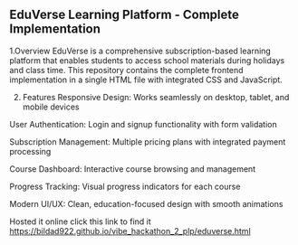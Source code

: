 ## EduVerse Learning Platform - Complete Implementation
1.Overview
EduVerse is a comprehensive subscription-based learning platform that enables students to access school materials during holidays and class time. This repository contains the complete frontend implementation in a single HTML file with integrated CSS and JavaScript.

2. Features
Responsive Design: Works seamlessly on desktop, tablet, and mobile devices

User Authentication: Login and signup functionality with form validation

Subscription Management: Multiple pricing plans with integrated payment processing

Course Dashboard: Interactive course browsing and management

Progress Tracking: Visual progress indicators for each course

Modern UI/UX: Clean, education-focused design with smooth animations

Hosted it online
click this link to find it https://bildad922.github.io/vibe_hackathon_2_plp/eduverse.html

